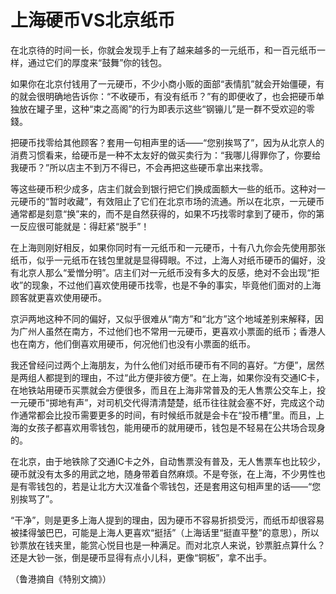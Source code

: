 # 上海硬币VS北京纸币

在北京待的时间一长，你就会发现手上有了越来越多的一元纸币，和一百元纸币一样，通过它们的厚度来“鼓舞”你的钱包。 

如果你在北京付钱用了一元硬币，不少小商小贩的面部“表情肌”就会开始僵硬，有的就会很明确地告诉你：“不收硬币，有没有纸币？”有的即便收了，也会把硬币单独放在罐子里，这种“束之高阁”的行为即表示这些“钢镚儿”是一群不受欢迎的零錢。 

把硬币找零给其他顾客？套用一句相声里的话——“您别挨骂了”，因为从北京人的消费习惯看来，给硬币是一种不太友好的做买卖行为：“我哪儿得罪你了，你要给我硬币？”所以店主不到万不得已，不会再把这些硬币拿出来找零。 

等这些硬币积少成多，店主们就会到银行把它们换成面额大一些的纸币。这种对一元硬币的“暂时收藏”，有效阻止了它们在北京市场的流通。所以在北京，一元硬币通常都是刻意“换”来的，而不是自然获得的，如果不巧找零时拿到了硬币，你的第一反应很可能就是：得赶紧“脱手”！ 

在上海则刚好相反，如果你同时有一元纸币和一元硬币，十有八九你会先使用那张纸币，似乎一元纸币在钱包里就是显得碍眼。不过，上海人对纸币硬币的偏好，没有北京人那么“爱憎分明”。店主们对一元纸币没有多大的反感，绝对不会出现“拒收”的现象，不过他们喜欢使用硬币找零，也是不争的事实，毕竟他们面对的上海顾客就更喜欢使用硬币。 

京沪两地这种不同的偏好，又似乎很难从“南方”和“北方”这个地域差别来解释，因为广州人虽然在南方，不过他们也不常用一元硬币，更喜欢小票面的纸币；香港人也在南方，他们倒喜欢用硬币，何况他们也没有小票面的纸币。 

我还曾经问过两个上海朋友，为什么他们对纸币硬币有不同的喜好。“方便”，居然是两组人都提到的理由，不过“此方便非彼方便”。在上海，如果你没有交通IC卡，在地铁站用硬币买票就会方便很多，而且在上海非常普及的无人售票公交车上，投一元硬币“掷地有声”，对司机交代得清清楚楚，纸币往往就会塞不好，完成这个动作通常都会比投币需要更多的时间，有时候纸币就是会卡在“投币槽”里。而且，上海的女孩子都喜欢用零钱包，能用硬币的就用硬币，钱包是不轻易在公共场合现身的。 

在北京，由于地铁除了交通IC卡之外，自动售票没有普及，无人售票车也比较少，硬币就没有太多的用武之地，随身带着自然麻烦。不是夸张，在上海，不少男性也是有零钱包的，若是让北方大汉准备个零钱包，还是套用这句相声里的话——“您别挨骂了”。 

“干净”，则是更多上海人提到的理由，因为硬币不容易折损受污，而纸币却很容易被揉得皱巴巴，可能是上海人更喜欢“挺括”（上海话里“挺直平整”的意思），所以钞票放在钱夹里，能赏心悦目也是一种满足。而对北京人来说，钞票脏点算什么？还是大钞一张，倒是硬币显得有点小儿科，更像“铜板”，拿不出手。 

（鲁港摘自《特别文摘》）